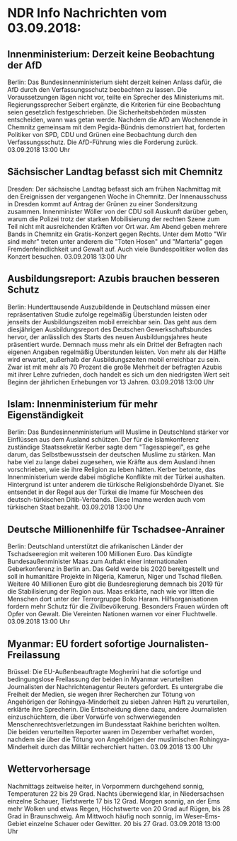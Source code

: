 # NDR Info Nachrichten vom 03.09.2018:


## Innenministerium: Derzeit keine Beobachtung der AfD
Berlin: Das Bundesinnenministerium sieht derzeit keinen Anlass dafür, die AfD durch den Verfassungsschutz beobachten zu lassen. Die Voraussetzungen lägen nicht vor, teilte ein Sprecher des Ministeriums mit. Regierungssprecher Seibert ergänzte, die Kriterien für eine Beobachtung seien gesetzlich festgeschrieben. Die Sicherheitsbehörden müssten entscheiden, wann was getan werde. Nachdem die AfD am Wochenende in Chemnitz gemeinsam mit dem Pegida-Bündnis demonstriert hat, forderten Politiker von SPD, CDU und Grünen eine Beobachtung durch den Verfassungsschutz. Die AfD-Führung wies die Forderung zurück. 03.09.2018 13:00 Uhr 

## Sächsischer Landtag befasst sich mit Chemnitz
Dresden: Der sächsische Landtag befasst sich am frühen Nachmittag mit den Ereignissen der vergangenen Woche in Chemnitz. Der Innenausschuss in Dresden kommt auf Antrag der Grünen zu einer Sondersitzung zusammen. Innenminister Wöller von der CDU soll Auskunft darüber geben, warum die Polizei trotz der starken Mobilisierung der rechten Szene zum Teil nicht mit ausreichenden Kräften vor Ort war. Am Abend geben mehrere Bands in Chemnitz ein Gratis-Konzert gegen Rechts. Unter dem Motto "Wir sind mehr" treten unter anderem die "Toten Hosen" und "Marteria" gegen Fremdenfeindlichkeit und Gewalt auf. Auch viele Bundespolitiker wollen das Konzert besuchen. 03.09.2018 13:00 Uhr 

## Ausbildungsreport: Azubis brauchen besseren Schutz
Berlin:		 Hunderttausende Auszubildende in Deutschland müssen einer repräsentativen Studie zufolge regelmäßig Überstunden leisten oder jenseits der Ausbildungszeiten mobil erreichbar sein. Das geht aus dem diesjährigen Ausbildungsreport des Deutschen Gewerkschaftsbundes hervor, der anlässlich des Starts des neuen Ausbildungsjahres heute präsentiert wurde. Demnach muss mehr als ein Drittel der Befragten nach eigenen Angaben regelmäßig Überstunden leisten. Von mehr als der Hälfte wird erwartet, außerhalb der Ausbildungszeiten mobil erreichbar zu sein. Zwar ist mit mehr als 70 Prozent die große Mehrheit der befragten Azubis mit ihrer Lehre zufrieden, doch handelt es sich um den niedrigsten Wert seit Beginn der jährlichen Erhebungen vor 13 Jahren. 03.09.2018 13:00 Uhr 

## Islam: Innenministerium für mehr Eigenständigkeit
Berlin: Das Bundesinnenministerium will Muslime in Deutschland stärker vor Einflüssen aus dem Ausland schützen. Der für die Islamkonferenz zuständige Staatssekretär Kerber sagte dem "Tagesspiegel", es gehe darum, das Selbstbewusstsein der deutschen Muslime zu stärken. Man habe viel zu lange dabei zugesehen, wie Kräfte aus dem Ausland ihnen vorschrieben, wie sie ihre Religion zu leben hätten. Kerber betonte, das Innenministerium werde dabei mögliche Konflikte mit der Türkei aushalten. Hintergrund ist unter anderem die türkische Religionsbehörde Diyanet. Sie entsendet in der Regel aus der Türkei die Imame für Moscheen des deutsch-türkischen Ditib-Verbands. Diese Imame werden auch vom türkischen Staat bezahlt. 03.09.2018 13:00 Uhr 

## Deutsche Millionenhilfe für Tschadsee-Anrainer
Berlin: Deutschland unterstützt die afrikanischen Länder der Tschadseeregion mit weiteren 100 Millionen Euro. Das kündigte Bundesaußenminister Maas zum Auftakt einer internationalen Geberkonferenz in Berlin an. Das Geld werde bis 2020 bereitgestellt und soll in humanitäre Projekte in Nigeria, Kamerun, Niger und Tschad fließen. Weitere 40 Millionen Euro gibt die Bundesregierung demnach bis 2019 für die Stabilisierung der Region aus. Maas erklärte, nach wie vor litten die Menschen dort unter der Terrorgruppe Boko Haram. Hilfsorganisationen fordern mehr Schutz für die Zivilbevölkerung. Besonders Frauen würden oft Opfer von Gewalt. Die Vereinten Nationen warnen vor einer Fluchtwelle. 03.09.2018 13:00 Uhr 

## Myanmar: EU fordert sofortige Journalisten-Freilassung
Brüssel: Die EU-Außenbeauftragte Mogherini hat die sofortige und bedingungslose Freilassung der beiden in Myanmar verurteilten Journalisten der Nachrichtenagentur Reuters gefordert. Es untergrabe die Freiheit der Medien, sie wegen ihrer Recherchen zur Tötung von Angehörigen der Rohingya-Minderheit zu sieben Jahren Haft zu verurteilen, erklärte ihre Sprecherin. Die Entscheidung diene dazu, andere Journalisten einzuschüchtern, die über Vorwürfe von schwerwiegenden Menschenrechtsverletzungen im Bundesstaat Rakhine berichten wollten. Die beiden verurteilten Reporter waren im Dezember verhaftet worden, nachdem sie über die Tötung von Angehörigen der muslimischen Rohingya-Minderheit durch das Militär recherchiert hatten. 03.09.2018 13:00 Uhr 

## Wettervorhersage
Nachmittags zeitweise heiter, in Vorpommern durchgehend sonnig, Temperaturen 22 bis 29 Grad. Nachts überwiegend klar, in Niedersachsen einzelne Schauer, Tiefstwerte 17 bis 12 Grad. Morgen sonnig, an der Ems mehr Wolken und etwas Regen, Höchstwerte von 20 Grad auf Rügen, bis 28 Grad in Braunschweig. Am Mittwoch häufig noch sonnig, im Weser-Ems-Gebiet einzelne Schauer oder Gewitter. 20 bis 27 Grad. 03.09.2018 13:00 Uhr 
